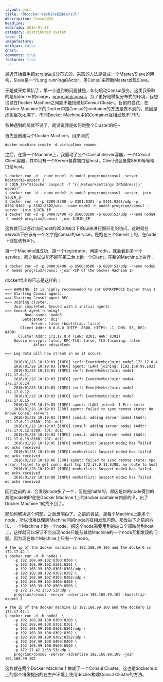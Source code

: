 ```yaml
---
layout: post
title: "跨docker machine搭建Consul"
description: Consul试水
headline:
modified: 2016-01-28
category: Distributed system
tags: []
imagefeature:
mathjax: false
chart:
comments: true
featured: true
---
```


最近开始着手把[scrala](http://gaocegege.com/scrala/)做成分布式的，采取的方法是做成一个Master/Slave的架构，Slave是一个Long running的Actor，用Consul来帮助Master发现Slave。

于是就开始填坑了，第一步遇到的问题就是，如何启动Consul服务，这里我采取的是用docker的image，[progrium/consul](https://hub.docker.com/r/progrium/consul/)。为了更好地模拟分布式的环境，我想试试在Docker Machine之间能不能搭建起Consul Cluster。目前的尝试，在Docker Machine下的Docker中跑Consul的container的方法是做不到的。原因是虚拟层次太深了，不同Docker Machine中的Container互相发现不了IP。

各种遇到的坑就不说了，就说说我是如何跑整个Cluster的吧~

首先是创建两个Docker Machine，用来测试

	docker-machine create -d virtualbox <name>

之后，在第一个Machine上，我启动了三个Consul Server容器，一个Consul Client容器，其中只有一个Server暴露端口给host，Client也会暴露8500等等端口给host。

	$ docker run -d --name node1 -h node1 progrium/consul -server -bootstrap-expect 3
	$ JOIN_IP="$(docker inspect -f '{{.NetworkSettings.IPAddress}}' node1)"
	$ docker run -d --name node2 -h node2 progrium/consul -server -join $JOIN_IP
	$ docker run -d -p 8300:8300 -p 8301:8301 -p 8301:8301/udp -p 8302:8302 -p 8302:8302/udp --name node3 -h node3 progrium/consul -server -join $JOIN_IP
	$ docker run -d -p 8400:8400 -p 8500:8500 -p 8600:53/udp --name node4 -h node4 progrium/consul -join $JOIN_IP

这样就可以通过访问host的8500端口下的/ui来进行图形化的访问。这时候在service下应该有一个名字是consul的service，是跑在三个Server上的，在node下则应该有4个。

第一个Machine很成功，跑一个registrator，再跑redis，就会看到多一个service，那之后试试能不能在第二台上跑一个Client。在新的Machine上执行：

	$ docker run -d -p 8400:8400 -p 8500:8500 -p 8600:53/udp --name node5 -h node5 progrium/consul -join <IP of the Docker Machine 1>

docker给出的日志是这样的：

	==> WARNING: It is highly recommended to set GOMAXPROCS higher than 1
	==> Starting Consul agent...
	==> Starting Consul agent RPC...
	==> Joining cluster...
	    Join completed. Synced with 1 initial agents
	==> Consul agent running!
	         Node name: 'node5'
	        Datacenter: 'dc1'
	            Server: false (bootstrap: false)
	       Client Addr: 0.0.0.0 (HTTP: 8500, HTTPS: -1, DNS: 53, RPC: 8400)
	      Cluster Addr: 172.17.0.4 (LAN: 8301, WAN: 8302)
	    Gossip encrypt: false, RPC-TLS: false, TLS-Incoming: false
	             Atlas: <disabled>

	==> Log data will now stream in as it occurs:

	    2016/01/28 10:19:03 [INFO] serf: EventMemberJoin: node5 172.17.0.4
	    2016/01/28 10:19:03 [INFO] agent: (LAN) joining: [192.168.99.102]
	    2016/01/28 10:19:03 [INFO] serf: EventMemberJoin: node1 172.17.0.11
	    2016/01/28 10:19:03 [INFO] serf: EventMemberJoin: node4 172.17.0.14
	    2016/01/28 10:19:03 [INFO] serf: EventMemberJoin: node2 172.17.0.12
	    2016/01/28 10:19:03 [INFO] serf: EventMemberJoin: node3 172.17.0.15
	    2016/01/28 10:19:03 [INFO] agent: (LAN) joined: 1 Err: <nil>
	    2016/01/28 10:19:03 [ERR] agent: failed to sync remote state: No known Consul servers
	    2016/01/28 10:19:03 [INFO] consul: adding server node1 (Addr: 172.17.0.11:8300) (DC: dc1)
	    2016/01/28 10:19:03 [INFO] consul: adding server node2 (Addr: 172.17.0.12:8300) (DC: dc1)
	    2016/01/28 10:19:03 [INFO] consul: adding server node3 (Addr: 172.17.0.15:8300) (DC: dc1)
	    2016/01/28 10:19:05 [INFO] memberlist: Suspect node2 has failed, no acks received
	    2016/01/28 10:19:06 [INFO] memberlist: Suspect node4 has failed, no acks received
	    2016/01/28 10:19:06 [ERR] agent: failed to sync remote state: rpc error: failed to get conn: dial tcp 172.17.0.11:8300: no route to host
	    2016/01/28 10:19:07 [INFO] memberlist: Suspect node3 has failed, no acks received
	    2016/01/28 10:19:08 [INFO] memberlist: Suspect node1 has failed, no acks received

回到之前的ui，会发现node多了一个，但是是fail掉的，原因是新的node得到的其他node的IP是在Docker Machine 1上的docker container内部的IP，出了Docker Machine 1就找不到了。

那如何解决这个问题，之后想明白了。之前的尝试，是每个Machine上跑多个node，所以很难处理跨Machine间的node的互相发现问题。那改进下之前的方法，一个Machine上跑一个node，把这个node需要用到的端口全部映射到host上，这样就可以保证不会出现node只能与其他Machine的一个node互相发现的问题。因为现在每个Machine上只有一个node。

	# the ip of the docker machine is 192.168.99.102 and the docker0 is 172.17.42.1
	$ docker run -d -h node1 \
	    -p 192.168.99.102:8300:8300 \
	    -p 192.168.99.102:8301:8301 \
	    -p 192.168.99.102:8301:8301/udp \
	    -p 192.168.99.102:8302:8302 \
	    -p 192.168.99.102:8302:8302/udp \
	    -p 192.168.99.102:8400:8400 \
	    -p 192.168.99.102:8500:8500 \
	    -p 172.17.42.1:53:53/udp \
	    progrium/consul -server -advertise 192.168.99.102 -bootstrap-expect 2

	# the ip of the docker machine is 192.168.99.100 and the docker0 is 172.17.42.1
	$ docker run -d -h node2  \
	    -p 192.168.99.100:8300:8300 \
	    -p 192.168.99.100:8301:8301 \
	    -p 192.168.99.100:8301:8301/udp \
	    -p 192.168.99.100:8302:8302 \
	    -p 192.168.99.100:8302:8302/udp \
	    -p 192.168.99.100:8400:8400 \
	    -p 192.168.99.100:8500:8500 \
	    -p 172.17.42.1:53:53/udp \
	    progrium/consul -server -advertise 192.168.99.100 -join 192.168.99.102

这样就在两个Docker Machine上做成了一个Consul Cluster。这也是dockerhub上的那个镜像提出的在生产环境上使用docker构建Consul Cluster的方法。